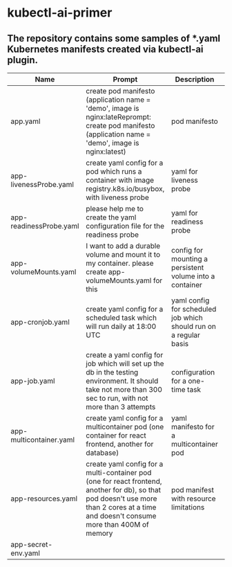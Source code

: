 # kubectl-ai-primer
The repository contains some samples of *.yaml Kubernetes manifests created via kubectl-ai plugin.
----------
Name|Prompt|Description|Example|
|--|--|--|--|
|app.yaml|create pod manifesto (application name = 'demo', image is nginx:lateReprompt: create pod manifesto (application name = 'demo', image is nginx:latest)|pod manifesto|[app.yaml](https://github.com/zeleneyabluko/kubectl-ai-primer/blob/main/yaml/app.yaml)|
|app-livenessProbe.yaml|create yaml config for a pod which runs a container with image registry.k8s.io/busybox, with liveness probe|yaml for liveness probe|[app-livenessProbe.yaml](https://github.com/zeleneyabluko/kubectl-ai-primer/blob/main/yaml/app-livenessProbe.yaml)|
|app-readinessProbe.yaml|please help me to create the yaml configuration file for the readiness probe|yaml for readiness probe|[app-readinessProbe.yaml](https://github.com/zeleneyabluko/kubectl-ai-primer/blob/main/yaml/app-readinessProbe.yaml)|
|app-volumeMounts.yaml|I want to add a durable volume and mount it to my container. please create app-volumeMounts.yaml for this|config for mounting a persistent volume into a container|[app-volumeMounts.yaml](https://github.com/zeleneyabluko/kubectl-ai-primer/blob/main/yaml/app-volumeMounts.yaml)|
|app-cronjob.yaml|create yaml config for a scheduled task which will run daily at 18:00 UTC|yaml config for scheduled job which should run on a regular basis|[app-cronjob.yaml](https://github.com/zeleneyabluko/kubectl-ai-primer/blob/main/yaml/app-cronjob.yaml)|
|app-job.yaml|create a yaml config for job which will set up the db in the testing environment. It should take not more than 300 sec to run, with not more than 3 attempts|configuration for a one-time task|[app-job.yaml](https://github.com/zeleneyabluko/kubectl-ai-primer/blob/main/yaml/app-job.yaml)| 
|app-multicontainer.yaml|create yaml config for a multicontainer pod (one container for react frontend, another for database)|yaml manifesto for a multicontainer pod|[app-multicontainer.yaml](https://github.com/zeleneyabluko/kubectl-ai-primer/blob/main/yaml/app-multicontainer.yaml)|
|app-resources.yaml|create yaml config for a multi-container pod (one for react frontend, another for db), so that pod doesn't use more than 2 cores at a time and doesn't consume more than 400M of memory|pod manifest with resource limitations|[app-resource.yaml](https://github.com/zeleneyabluko/kubectl-ai-primer/blob/main/yaml/app-resources.yaml)|
|app-secret-env.yaml||||

